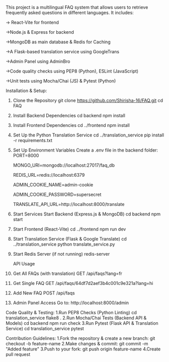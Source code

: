      
This project is a multilingual FAQ system that allows users to retrieve frequently asked questions in different languages. It includes:

-> React-Vite for frontend

->Node.js & Express for backend

->MongoDB as main database & Redis for Caching

->A Flask-based translation service using GoogleTrans

->Admin Panel using AdminBro

->Code quality checks using PEP8 (Python), ESLint (JavaScript)

->Unit tests using Mocha/Chai (JS) & Pytest (Python)

 Installation & Setup:
 1. Clone the Repository
 git clone https://github.com/Shirisha-16/FAQ.git
 cd FAQ
 2. Install Backend Dependencies
    cd backend
    npm install
 3. Install Frontend Dependencies
    cd ../frontend
    npm install
 4. Set Up the Python Translation Service
    cd ../translation_service
    pip install -r requirements.txt
 5. Set Up Environment Variables
    Create a .env file in the backend folder:
    PORT=8000
    
    MONGO_URI=mongodb://localhost:27017/faq_db
    
    REDIS_URL=redis://localhost:6379
    
    ADMIN_COOKIE_NAME=admin-cookie
    
    ADMIN_COOKIE_PASSWORD=supersecret
    
    TRANSLATE_API_URL=http://localhost:8000/translate
    
7. Start Services
   Start Backend (Express.js & MongoDB)
   cd backend
   npm start
8. Start Frontend (React-Vite)
   cd ../frontend
   npm run dev
9. Start Translation Service (Flask & Google Translate)
   cd ../translation_service
   python translate_service.py
10. Start Redis Server (if not running)
    redis-server

    API Usage
 1. Get All FAQs (with translation)
    GET /api/faqs?lang=fr
 2. Get Single FAQ
    GET /api/faqs/64df7d2aef3b4c001c9e321a?lang=hi
 3. Add New FAQ
    POST /api/faqs
 4. Admin Panel Access
    Go to: http://localhost:8000/admin

 Code Quality & Testing:
 1.Run PEP8 Checks (Python Linting)
   cd translation_service
   flake8 .
 2.Run Mocha/Chai Tests (Backend API & Models)
   cd backend
   npm run check
 3.Run Pytest (Flask API & Translation Service)
   cd translation_service
   pytest

  Contribution Guidelines:
 1.Fork the repository & create a new branch:
   git checkout -b feature-name
 2.Make changes & commit:
   git commit -m "Added feature"
 3.Push to your fork:
   git push origin feature-name
 4.Create pull request
  

